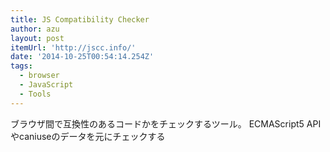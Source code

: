 ```yaml
---
title: JS Compatibility Checker
author: azu
layout: post
itemUrl: 'http://jscc.info/'
date: '2014-10-25T00:54:14.254Z'
tags:
  - browser
  - JavaScript
  - Tools
---
```

ブラウザ間で互換性のあるコードかをチェックするツール。
ECMAScript5 APIやcaniuseのデータを元にチェックする

